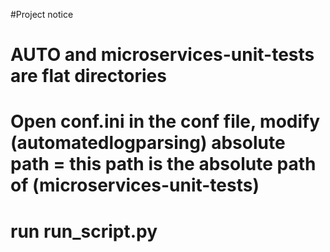 #Project notice
# AUTO and microservices-unit-tests are flat directories
# Open conf.ini in the conf file, modify (automatedlogparsing) absolute path = this path is the absolute path of (microservices-unit-tests)
# run run_script.py
